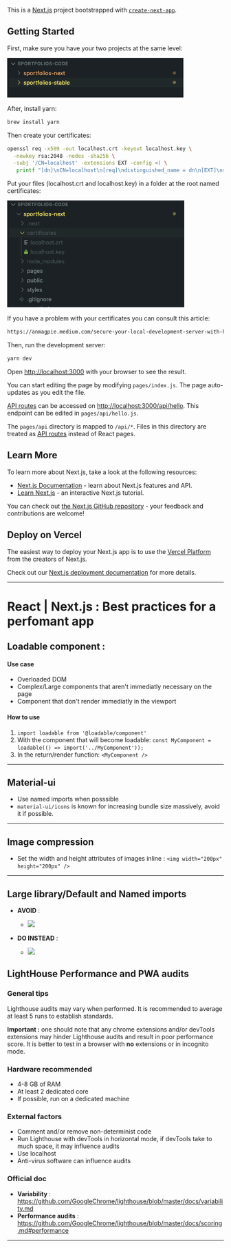 This is a [Next.js](https://nextjs.org/) project bootstrapped with [`create-next-app`](https://github.com/vercel/next.js/tree/canary/packages/create-next-app).

## Getting Started

First, make sure you have your two projects at the same level:

![](projects.png)

After, install yarn:

```bash
brew install yarn
```

Then create your certificates:

```bash
openssl req -x509 -out localhost.crt -keyout localhost.key \
  -newkey rsa:2048 -nodes -sha256 \
  -subj '/CN=localhost' -extensions EXT -config <( \
   printf "[dn]\nCN=localhost\n[req]\ndistinguished_name = dn\n[EXT]\nsubjectAltName=DNS:localhost\nkeyUsage=digitalSignature\nextendedKeyUsage=serverAuth")
```

Put your files (localhost.crt and localhost.key) in a folder at the root named certificates:

![](certificates.png)

If you have a problem with your certificates you can consult this article:

```bash
https://anmagpie.medium.com/secure-your-local-development-server-with-https-next-js-81ac6b8b3d68
```

Then, run the development server:

```bash
yarn dev
```

Open [http://localhost:3000](http://localhost:3000) with your browser to see the result.

You can start editing the page by modifying `pages/index.js`. The page auto-updates as you edit the file.

[API routes](https://nextjs.org/docs/api-routes/introduction) can be accessed on [http://localhost:3000/api/hello](http://localhost:3000/api/hello). This endpoint can be edited in `pages/api/hello.js`.

The `pages/api` directory is mapped to `/api/*`. Files in this directory are treated as [API routes](https://nextjs.org/docs/api-routes/introduction) instead of React pages.

## Learn More

To learn more about Next.js, take a look at the following resources:

- [Next.js Documentation](https://nextjs.org/docs) - learn about Next.js features and API.
- [Learn Next.js](https://nextjs.org/learn) - an interactive Next.js tutorial.

You can check out [the Next.js GitHub repository](https://github.com/vercel/next.js/) - your feedback and contributions are welcome!

## Deploy on Vercel

The easiest way to deploy your Next.js app is to use the [Vercel Platform](https://vercel.com/import?utm_medium=default-template&filter=next.js&utm_source=create-next-app&utm_campaign=create-next-app-readme) from the creators of Next.js.

Check out our [Next.js deployment documentation](https://nextjs.org/docs/deployment) for more details.

---

# React | Next.js : Best practices for a perfomant app

## Loadable component :

#### Use case

- Overloaded DOM
- Complex/Large components that aren't immediatly necessary on the page
- Component that don't render immediatly in the viewport

#### How to use

1. `import loadable from '@loadable/component'`
2. With the component that will become loadable:
   `const MyComponent = loadable(() => import('../MyComponent'));`
3. In the return/render function:
   `<MyComponent />`

---

## Material-ui

- Use named imports when posssible
- `material-ui/icons` is known for increasing bundle size massively, avoid it if possible.

---

## Image compression

- Set the width and height attributes of images inline :
  `<img width="200px" height="200px" />`

---

## Large library/Default and Named imports

- **AVOID** :

  - ![](https://i.imgur.com/gtONOHM.png)

- **DO INSTEAD** :
  - ![](https://i.imgur.com/xEEU7V4.png)

## LightHouse Performance and PWA audits

### General tips

Lighthouse audits may vary when performed. It is recommended to average at least 5 runs to establish standards.

**Important :** one should note that any chrome extensions and/or devTools extensions may hinder Lighthouse audits and result in poor performance score. It is better to test in a browser with **no** extensions or in incognito mode.

### Hardware recommended

- 4-8 GB of RAM
- At least 2 dedicated core
- If possible, run on a dedicated machine

### External factors

- Comment and/or remove non-determinist code
- Run Lighthouse with devTools in horizontal mode, if devTools take to much space, it may influence audits
- Use localhost
- Anti-virus software can influence audits

### Official doc

- **Variability** : https://github.com/GoogleChrome/lighthouse/blob/master/docs/variability.md
- **Performance audits** : https://github.com/GoogleChrome/lighthouse/blob/master/docs/scoring.md#performance

---
